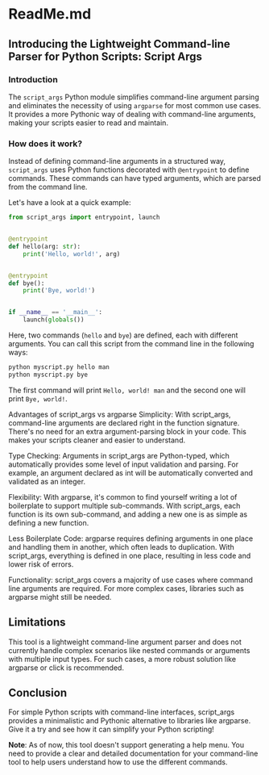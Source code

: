 # ReadMe.md

## Introducing the Lightweight Command-line Parser for Python Scripts: Script Args

### Introduction

The `script_args` Python module simplifies command-line argument parsing and eliminates the necessity of using `argparse` for most common use cases. It provides a more Pythonic way of dealing with command-line arguments, making your scripts easier to read and maintain.

### How does it work?

Instead of defining command-line arguments in a structured way, `script_args` uses Python functions decorated with `@entrypoint` to define commands. These commands can have typed arguments, which are parsed from the command line.

Let's have a look at a quick example:

```python
from script_args import entrypoint, launch


@entrypoint
def hello(arg: str):
    print('Hello, world!', arg)


@entrypoint
def bye():
    print('Bye, world!')


if __name__ == '__main__':
    launch(globals())

```
Here, two commands (`hello` and `bye`) are defined, each with different arguments. You can call this script from the command line in the following ways:

```bash
python myscript.py hello man
python myscript.py bye
```

The first command will print `Hello, world! man` and the second one will print `Bye, world!`.

Advantages of script_args vs argparse
Simplicity: With script_args, command-line arguments are declared right in the function signature. There's no need for an extra argument-parsing block in your code. This makes your scripts cleaner and easier to understand.

Type Checking: Arguments in script_args are Python-typed, which automatically provides some level of input validation and parsing. For example, an argument declared as int will be automatically converted and validated as an integer.

Flexibility: With argparse, it's common to find yourself writing a lot of boilerplate to support multiple sub-commands. With script_args, each function is its own sub-command, and adding a new one is as simple as defining a new function.

Less Boilerplate Code: argparse requires defining arguments in one place and handling them in another, which often leads to duplication. With script_args, everything is defined in one place, resulting in less code and lower risk of errors.

Functionality: script_args covers a majority of use cases where command line arguments are required. For more complex cases, libraries such as argparse might still be needed.

## Limitations
This tool is a lightweight command-line argument parser and does not currently handle complex scenarios like nested commands or arguments with multiple input types. For such cases, a more robust solution like argparse or click is recommended.

## Conclusion
For simple Python scripts with command-line interfaces, script_args provides a minimalistic and Pythonic alternative to libraries like argparse. Give it a try and see how it can simplify your Python scripting!

**Note**: As of now, this tool doesn't support generating a help menu. You need to provide a clear and detailed documentation for your command-line tool to help users understand how to use the different commands.



